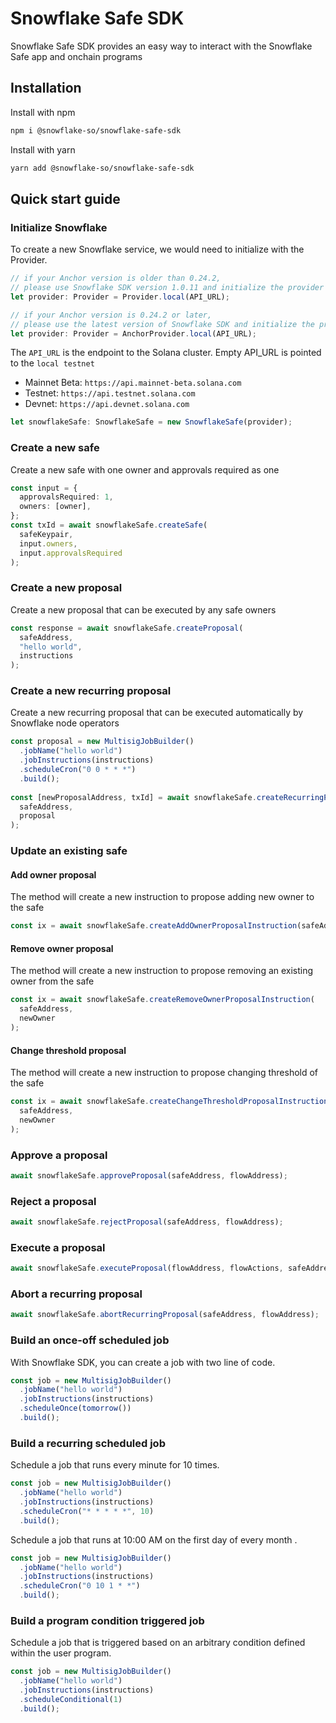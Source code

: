 # Snowflake Safe SDK

Snowflake Safe SDK provides an easy way to interact with the Snowflake Safe app and onchain programs

## Installation

Install with npm

```bash
npm i @snowflake-so/snowflake-safe-sdk
```

Install with yarn

```bash
yarn add @snowflake-so/snowflake-safe-sdk
```

## Quick start guide

### Initialize Snowflake

To create a new Snowflake service, we would need to initialize with the Provider.

```typescript
// if your Anchor version is older than 0.24.2,
// please use Snowflake SDK version 1.0.11 and initialize the provider as below
let provider: Provider = Provider.local(API_URL);

// if your Anchor version is 0.24.2 or later,
// please use the latest version of Snowflake SDK and initialize the provider as below
let provider: Provider = AnchorProvider.local(API_URL);
```

The `API_URL` is the endpoint to the Solana cluster. Empty API_URL is pointed to the `local testnet`

- Mainnet Beta: `https://api.mainnet-beta.solana.com`
- Testnet: `https://api.testnet.solana.com`
- Devnet: `https://api.devnet.solana.com`

```typescript
let snowflakeSafe: SnowflakeSafe = new SnowflakeSafe(provider);
```

### Create a new safe

Create a new safe with one owner and approvals required as one

```typescript
const input = {
  approvalsRequired: 1,
  owners: [owner],
};
const txId = await snowflakeSafe.createSafe(
  safeKeypair,
  input.owners,
  input.approvalsRequired
);
```
### Create a new proposal
Create a new proposal that can be executed by any safe owners
```typescript
const response = await snowflakeSafe.createProposal(
  safeAddress,
  "hello world",
  instructions
);
```
### Create a new recurring proposal
Create a new recurring proposal that can be executed automatically by Snowflake node operators
```typescript
const proposal = new MultisigJobBuilder()
  .jobName("hello world")
  .jobInstructions(instructions)
  .scheduleCron("0 0 * * *")
  .build();
  
const [newProposalAddress, txId] = await snowflakeSafe.createRecurringProposal(
  safeAddress,
  proposal
);
```

### Update an existing safe

#### Add owner proposal

The method will create a new instruction to propose adding new owner to the safe

```typescript
const ix = await snowflakeSafe.createAddOwnerProposalInstruction(safeAddress, newOwner);
```

#### Remove owner proposal

The method will create a new instruction to propose removing an existing owner from the safe

```typescript
const ix = await snowflakeSafe.createRemoveOwnerProposalInstruction(
  safeAddress,
  newOwner
);
```

#### Change threshold proposal

The method will create a new instruction to propose changing threshold of the safe

```typescript
const ix = await snowflakeSafe.createChangeThresholdProposalInstruction(
  safeAddress,
  newOwner
);
```

### Approve a proposal

```typescript
await snowflakeSafe.approveProposal(safeAddress, flowAddress);
```

### Reject a proposal

```typescript
await snowflakeSafe.rejectProposal(safeAddress, flowAddress);
```

### Execute a proposal

```typescript
await snowflakeSafe.executeProposal(flowAddress, flowActions, safeAddress);
```

### Abort a recurring proposal

```typescript
await snowflakeSafe.abortRecurringProposal(safeAddress, flowAddress);
```

### Build an once-off scheduled job

With Snowflake SDK, you can create a job with two line of code.

```typescript
const job = new MultisigJobBuilder()
  .jobName("hello world")
  .jobInstructions(instructions)
  .scheduleOnce(tomorrow())
  .build();
```

### Build a recurring scheduled job

Schedule a job that runs every minute for 10 times.

```typescript
const job = new MultisigJobBuilder()
  .jobName("hello world")
  .jobInstructions(instructions)
  .scheduleCron("* * * * *", 10)
  .build();
```

Schedule a job that runs at 10:00 AM on the first day of every month .

```typescript
const job = new MultisigJobBuilder()
  .jobName("hello world")
  .jobInstructions(instructions)
  .scheduleCron("0 10 1 * *")
  .build();
```

### Build a program condition triggered job

Schedule a job that is triggered based on an arbitrary condition defined within the user program.

```typescript
const job = new MultisigJobBuilder()
  .jobName("hello world")
  .jobInstructions(instructions)
  .scheduleConditional(1)
  .build();
```
